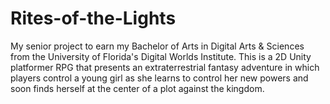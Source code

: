 # Rites-of-the-Lights
My senior project to earn my Bachelor of Arts in Digital Arts &amp; Sciences from the University of Florida's Digital Worlds Institute. This is a 2D Unity platformer RPG that presents an extraterrestrial fantasy adventure in which players control a young girl as she learns to control her new powers and soon finds herself at the center of a plot against the kingdom.
